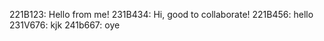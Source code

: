 221B123: Hello from me!
231B434: Hi, good to collaborate!
221B456: hello
231V676: kjk
241b667: oye

